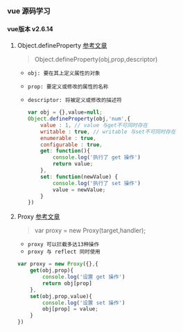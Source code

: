 ### vue 源码学习
#### vue版本 **v2.6.14**
1. Object.defineProperty
   [参考文章](https://juejin.cn/post/6844903710410162183)
   > Object.defineProperty(obj,prop,descriptor)

    * `obj: 要在其上定义属性的对象`
    * `prop: 要定义或修改的属性的名称`
    *  `descriptor: 将被定义或修改的描述符`
  
        ```javascript
        var obj = {},value=null;
        Object.defineProperty(obj,'num',{
            value : 1, // value 与get不可同时存在
            writable : true, // writable 与set不可同时存在
            enumerable : true,
            configurable : true,
            get: function(){
                console.log('执行了 get 操作')
                return value;
            },
            set: function(newValue) {
                console.log('执行了 set 操作')
                value = newValue;
            } 
        })
        ```
2. Proxy
   [参考文章](https://juejin.cn/post/6844904090116292616)
   > var proxy = new Proxy(target,handler);

   * `proxy 可以拦截多达13种操作`
   * `proxy 与 reflect 同时使用`

   ```javascript
   var proxy = new Proxy({},{
       get(obj,prop){
           console.log('设置 get 操作')
           return obj[prop]
       },
       set(obj,prop,value){
           console.log('设置 set 操作')
           obj[prop] = value;
       }
   })
   ```
  
  